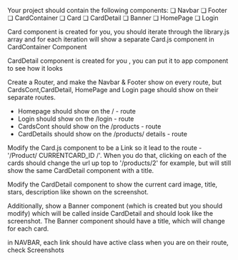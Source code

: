 Your project should contain the following components:
❏ Navbar
❏ Footer
❏ CardContainer
❏ Card
❏ CardDetail
❏ Banner
❏ HomePage
❏ Login

Card component is created for you, you should iterate through the library.js array and for each iteration will show a separate Card.js component in CardContainer Component

CardDetail component is created for you , you can put it to app component to see how it looks

Create a Router, and make the Navbar & Footer show on every route, but CardsCont,CardDetail, HomePage and Login page should show on their separate routes.

- Homepage should show on the / - route
- Login should show on the /login - route
- CardsCont should show on the /products - route
- CardDetails should show on the /products/ details - route

Modify the Card.js component to be a Link so it lead to the route - '/Product/ CURRENTCARD_ID /'. When you do that, clicking on each of the cards should change the url up top to '/products/2' for example, but will still show the same CardDetail component with a title.

Modify the CardDetail component to show the current card image, title, stars, description like shown on the screenshot.

Additionally, show a Banner component (which is created but you should modify) which will be called inside CardDetail and should look like the screenshot. The Banner component should have a title, which will change for each card.

in NAVBAR, each link should have active class when you are on their route, check Screenshots
